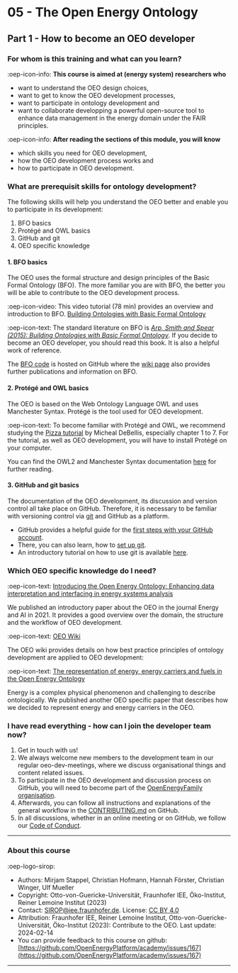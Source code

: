 # 05 - The Open Energy Ontology

## Part 1 - How to become an OEO developer

### For whom is this training and what can you learn?

:oep-icon-info: **This course is aimed at (energy system) researchers who**

- want to understand the OEO design choices,
- want to get to know the OEO development processes,
- want to participate in ontology development and
- want to collaborate developping a powerful open-source tool to enhance data management in the energy domain under the FAIR principles.

:oep-icon-info: **After reading the sections of this module, you will know**

- which skills you need for OEO development,
- how the OEO development process works and
- how to participate in OEO development.

### What are prerequisit skills for ontology development?

The following skills will help you understand the OEO better and enable you to participate in its development:

1. BFO basics
2. Protégé and OWL basics
3. GitHub and git
4. OEO specific knowledge

#### 1. BFO basics

The OEO uses the formal structure and design principles of the Basic Formal Ontology (BFO).
The more familiar you are with BFO, the better you will be able to contribute to the OEO development process.

:oep-icon-video: This video tutorial (78 min) provides an overview and introduction to BFO.
[Building Ontologies with Basic Formal Ontology](https://www.youtube.com/watch?v=joC4NZgLtqA)

:oep-icon-text: The standard literature on BFO is [_Arp, Smith and Spear (2015): Building Ontologies with Basic Formal Ontology_](https://direct.mit.edu/books/book/4044/Building-Ontologies-with-Basic-Formal-Ontology). If you decide to become an OEO developer, you should read this book. It is also a helpful work of reference.

The [BFO code](https://github.com/BFO-ontology/BFO) is hosted on GitHub where the [wiki page](https://github.com/BFO-ontology/BFO/wiki) also provides further publications and information on BFO.

#### 2. Protégé and OWL basics

The OEO is based on the Web Ontology Language OWL and uses Manchester Syntax. Protégé is the tool used for OEO development.

:oep-icon-text: To become familiar with Protégé and OWL, we recommend studying the [Pizza tutorial](https://www.michaeldebellis.com/post/new-protege-pizza-tutorial) by Micheal DeBellis, especially chapter 1 to 7.
For the tutorial, as well as OEO development, you will have to install Protégé on your computer.

You can find the OWL2 and Manchester Syntax documentation [here](https://www.w3.org/TR/owl2-manchester-syntax/) for further reading.

#### 3. GitHub and git basics

The documentation of the OEO development, its discussion and version control all take place on GitHub. Therefore, it is necessary to be familiar with versioning control via [git](https://git-scm.com/) and GitHub as a platform.

- GitHub provides a helpful guide for the [first steps with your GitHub account](https://docs.github.com/de/get-started/onboarding/getting-started-with-your-github-account).
- There, you can also learn, how to [set up git](https://docs.github.com/en/get-started/quickstart/set-up-git).
- An introductory tutorial on how to use git is available [here](https://githowto.com/).

### Which OEO specific knowledge do I need?

:oep-icon-text: [Introducing the Open Energy Ontology: Enhancing data interpretation and interfacing in energy systems analysis](https://www.sciencedirect.com/science/article/pii/S2666546821000288)

We published an introductory paper about the OEO in the journal Energy and AI in 2021. It provides a good overview over the domain, the structure and the workflow of OEO development.

 :oep-icon-text: [OEO Wiki](https://github.com/OpenEnergyPlatform/ontology/wiki/Best-Practice-Principles)

 The OEO wiki provides details on how best practice principles of ontology development are applied to OEO development:

:oep-icon-text: [The representation of energy, energy carriers and
fuels in the Open Energy Ontology](http://star.informatik.rwth-aachen.de/Publications/CEUR-WS/Vol-3249/paper1-Ensusto.pdf)

Energy is a complex physical phenomenon and challenging to describe ontologically. We published another OEO specific paper that describes how we decided to represent energy and energy carriers in the OEO.



### I have read everything - how can I join the developer team now?

1. Get in touch with us!
2. We always welcome new members to the development team in our regular oeo-dev-meetings, where we discuss organisational things and content related issues. 
3. To participate in the OEO development and discussion process on GitHub, you will need to become part of the [OpenEnergyFamily organisation](https://github.com/OpenEnergyPlatform).
4. Afterwards, you can follow all instructions and explanations of the general workflow in the [CONTRIBUTING.md](https://github.com/OpenEnergyPlatform/ontology/blob/dev/CONTRIBUTING.md) on GitHub.
5. In all discussions, whether in an online meeting or on GitHub, we follow our [Code of Conduct](https://github.com/OpenEnergyPlatform/ontology/blob/dev/CODE_OF_CONDUCT.md).


---
### About this course

:oep-logo-sirop:

- Authors: Mirjam Stappel, Christian Hofmann, Hannah Förster, Christian Winger, Ulf Mueller
- Copyright: Otto-von-Guericke-Universität, Fraunhofer IEE, Öko-Institut, Reiner Lemoine Institut (2023)
- Contact: SIROP@iee.fraunhofer.de. License: [CC BY 4.0](https://creativecommons.org/licenses/by/4.0/deed.en)
- Attribution: Fraunhofer IEE, Reiner Lemoine Institut, Otto-von-Guericke-Universität, Öko-Institut (2023): Contribute to the OEO. Last update: 2024-02-14
- You can provide feedback to this course on github: [https://github.com/OpenEnergyPlatform/academy/issues/167](https://github.com/OpenEnergyPlatform/academy/issues/167)

---
